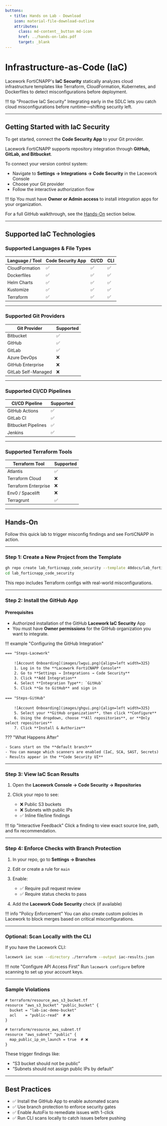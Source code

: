 ```yaml
---
buttons:
  - title: Hands on Lab - Download
    icon: material-file-download-outline
    attributes:
      class: md-content__button md-icon
      href: ../hands-on-labs.pdf
      target: _blank
---
```


# Infrastructure-as-Code (IaC)

Lacework FortiCNAPP's **IaC Security** statically analyzes cloud infrastructure templates like Terraform, CloudFormation, Kubernetes, and Dockerfiles to detect misconfigurations before deployment.

!!! tip "Proactive IaC Security"
    Integrating early in the SDLC lets you catch cloud misconfigurations before runtime—shifting security left.

---

## Getting Started with IaC Security

To get started, connect the **Code Security App** to your Git provider.

Lacework FortiCNAPP supports repository integration through **GitHub, GitLab, and Bitbucket**.

To connect your version control system:

- Navigate to **Settings → Integrations → Code Security** in the Lacework Console
- Choose your Git provider
- Follow the interactive authorization flow

!!! tip
    You must have **Owner or Admin access** to install integration apps for your organization.

For a full GitHub walkthrough, see the [Hands-On](#step-2-install-the-github-app) section below.

---

## Supported IaC Technologies

### Supported Languages & File Types

| **Language / Tool** | Code Security App | CI/CD | CLI |
| ------------------- | ----------------- | ----- | --- |
| CloudFormation      | ✅                 | ✅     | ✅   |
| Dockerfiles         | ✅                 | ✅     | ✅   |
| Helm Charts         | ✅                 | ✅     | ✅   |
| Kustomize           | ✅                 | ✅     | ✅   |
| Terraform           | ✅                 | ✅     | ✅   |

---

### Supported Git Providers

| Git Provider        | Supported |
| ------------------- | --------- |
| Bitbucket           | ✅         |
| GitHub              | ✅         |
| GitLab              | ✅         |
| Azure DevOps        | ❌         |
| GitHub Enterprise   | ❌         |
| GitLab Self-Managed | ❌         |

---

### Supported CI/CD Pipelines

| CI/CD Pipeline      | Supported |
| ------------------- | --------- |
| GitHub Actions      | ✅         |
| GitLab CI           | ✅         |
| Bitbucket Pipelines | ✅         |
| Jenkins             | ✅         |

---

### Supported Terraform Tools

| Terraform Tool       | Supported |
| -------------------- | --------- |
| Atlantis             | ✅         |
| Terraform Cloud      | ❌         |
| Terraform Enterprise | ❌         |
| Env0 / Spacelift     | ❌         |
| Terragrunt           | ✅         |

---

## Hands-On

Follow this quick lab to trigger misconfig findings and see FortiCNAPP in action.

---

### Step 1: Create a New Project from the Template

```bash
gh repo create lab_forticnapp_code_security --template 40docs/lab_forticnapp_code_security --public
cd lab_forticnapp_code_security
```

This repo includes Terraform configs with real-world misconfigurations.

---

### Step 2: Install the GitHub App

#### Prerequisites

- Authorized installation of the GitHub **Lacework IaC Security** App
- You must have **Owner permissions** for the GitHub organization you want to integrate.

!!! example "Configuring the GitHub Integration"

    === "Steps-Lacework"

        ![Account Onboarding](images/lwgui.png){align=left width=325}
        1. Log in to the **Lacework FortiCNAPP Console**
        2. Go to **Settings → Integrations → Code Security**
        3. Click **Add Integration**
        4. Select **Integration Type**: `GitHub`
        5. Click **Go to GitHub** and sign in

    === "Steps-GitHub"

        ![Account Onboarding](images/ghgui.png){align=left width=325}
        5. Select your **GitHub organization**, then click **Configure**
        6. Using the dropdown, choose **All repositories**, or **Only select repositories**
        7. Click **Install & Authorize**

??? "What Happens After"

    - Scans start on the **default branch**
    - You can manage which scanners are enabled (IaC, SCA, SAST, Secrets)
    - Results appear in the **Code Security UI**

---

### Step 3: View IaC Scan Results

1. Open the **Lacework Console → Code Security → Repositories**
2. Click your repo to see:

   * ❌ Public S3 buckets
   * ❌ Subnets with public IPs
   * ✅ Inline file/line findings

!!! tip "Interactive Feedback"
    Click a finding to view exact source line, path, and fix recommendation.

---

### Step 4: Enforce Checks with Branch Protection

1. In your repo, go to **Settings → Branches**
2. Edit or create a rule for `main`
3. Enable:

   * ✅ Require pull request review
   * ✅ Require status checks to pass
4. Add the **Lacework Code Security** check (if available)

!!! info "Policy Enforcement"
    You can also create custom policies in Lacework to block merges based on critical misconfigurations.

---

### Optional: Scan Locally with the CLI

If you have the Lacework CLI:

```bash
lacework iac scan --directory ./terraform --output iac-results.json
```

!!! note "Configure API Access First"
    Run `lacework configure` before scanning to set up your account keys.

---

### Sample Violations

```hcl
# terraform/resource_aws_s3_bucket.tf
resource "aws_s3_bucket" "public_bucket" {
  bucket = "lab-iac-demo-bucket"
  acl    = "public-read"  # ❌
}
```

```hcl
# terraform/resource_aws_subnet.tf
resource "aws_subnet" "public" {
  map_public_ip_on_launch = true  # ❌
}
```

These trigger findings like:

* “S3 bucket should not be public”
* “Subnets should not assign public IPs by default”

---

## Best Practices

* ✅ Install the GitHub App to enable automated scans
* ✅ Use branch protection to enforce security gates
* ✅ Enable AutoFix to remediate issues with 1-click
* ✅ Run CLI scans locally to catch issues before pushing
